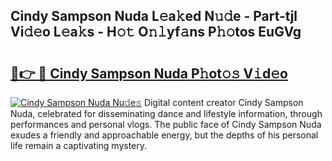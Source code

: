 ## Cindy Sampson Nuda L𝚎a𝚔ed N𝚞𝚍e - Part-tjl Vi𝚍𝚎o L𝚎a𝚔s - H𝚘𝚝 O𝚗𝚕yf𝚊ns P𝚑𝚘tos EuGVg

# <h2><a href="http://kfcwke.oniu.top/?m=Cindy+Sampson+Nuda">🔗👉 🔴 Cindy Sampson Nuda P𝚑ot𝚘𝚜 V𝚒d𝚎o</a></h2>

[![Cindy Sampson Nuda Nu𝚍e𝚜](https://i.imgur.com/0qMVB7G.gif)](http://kfcwke.oniu.top/?m=Cindy+Sampson+Nuda)
Digital content creator Cindy Sampson Nuda, celebrated for disseminating dance and lifestyle information, through performances and personal vlogs. The public face of Cindy Sampson Nuda exudes a friendly and approachable energy, but the depths of his personal life remain a captivating mystery.  
